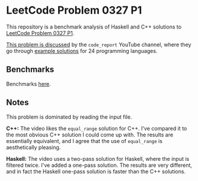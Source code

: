 # LeetCode Problem 0327 P1

This repository is a benchmark analysis of Haskell and C++ solutions to
[LeetCode Problem 0327 P1](https://leetcode.com/problems/maximum-count-of-positive-integer-and-negative-integer/).

[This problem is discussed](https://youtu.be/U6I-Kwj-AvY)
by the `code_report` YouTube channel, where they go through
[example solutions](https://github.com/codereport/LeetCode/tree/master/Problem%20327P1)
for 24 programming languages.

## Benchmarks

Benchmarks [here](https://instinctive.github.io/edu-leetcode-0327p1/docs/bench.html).

## Notes

This problem is dominated by reading the input file.

**C++:** The video likes the `equal_range` solution for C++. I've compared it
to the most obvious C++ solution I could come up with. The results are
essentially equivalent, and I agree that the use of `equal_range` is
aesthetically pleasing.

**Haskell:** The video uses a two-pass solution for Haskell, where the input is
filtered twice. I've added a one-pass solution. The results are very different,
and in fact the Haskell one-pass solution is faster than the C++ solutions.
